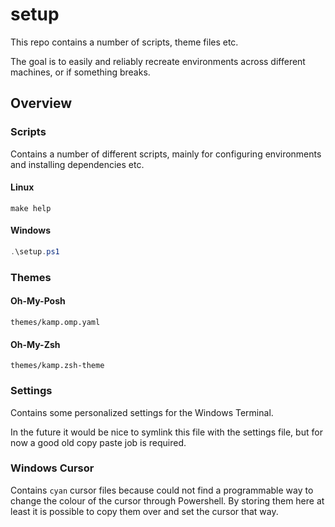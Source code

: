 # setup

This repo contains a number of scripts, theme files etc.

The goal is to easily and reliably recreate environments across different machines, or if something breaks.

## Overview

### Scripts

Contains a number of different scripts, mainly for configuring environments and installing dependencies etc.

#### Linux

```shell
make help
```

#### Windows

```powershell
.\setup.ps1
```

### Themes

#### Oh-My-Posh

`themes/kamp.omp.yaml`

#### Oh-My-Zsh

`themes/kamp.zsh-theme`

### Settings

Contains some personalized settings for the Windows Terminal.

In the future it would be nice to symlink this file with the settings file, but for now a good old copy paste job is required.

### Windows Cursor

Contains `cyan` cursor files because could not find a programmable way to change the colour of the cursor through Powershell. By storing them here at least it is possible to copy them over and set the cursor that way.
